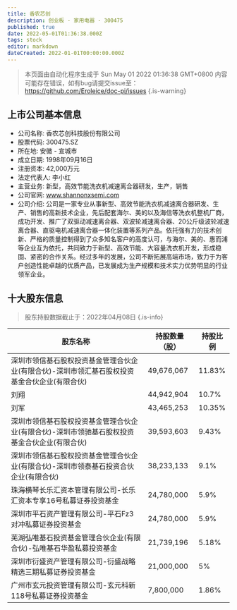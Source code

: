 ```yaml
---
title: 香农芯创
description: 创业板 - 家用电器 - 300475
published: true
date: 2022-05-01T01:36:38.000Z
tags: stock
editor: markdown
dateCreated: 2022-01-01T00:00:00.000Z
---
```


> 本页面由自动化程序生成于 Sun May 01 2022 01:36:38 GMT+0800
> 内容可能存在错误，如有bug请提交issue至：https://github.com/Eroleice/doc-pi/issues
{.is-warning}

## 上市公司基本信息
- 公司名称: 香农芯创科技股份有限公司
- 股票代码: 300475.SZ
- 所在地: 安徽 - 宣城市
- 成立日期: 1998年09月16日
- 注册资本: 42,000万元
- 法定代表人: 李小红
- 主营业务: 新型，高效节能洗衣机减速离合器研发，生产，销售
- 公司官网: www.shannonxsemi.com
- 公司介绍: 公司是一家专业从事新型、高效节能洗衣机减速离合器研发、生产、销售的高新技术企业，先后配套海尔、美的以及海信等洗衣机整机厂商，成功开发、推广了双驱动减速离合器、双波轮减速离合器、20公斤级波轮减速离合器、直驱电机减速离合器一体化装置等系列产品。依托强有力的技术创新、严格的质量控制得到了众多知名客户的高度认可，与海尔、美的、惠而浦等企业互为依托，共同致力于新型、高效节能、大容量洗衣机开发，形成稳固、紧密的合作关系。经过多年的发展，公司不断拓展高端市场，致力于为客户创造性能卓越的优质产品，已发展成为生产规模和技术实力优势明显的行业领军企业。


## 十大股东信息
> 股东持股数据截止于：2022年04月08日
{.is-info}

| 股东名称 | 持股数量（股） | 持股比例 |
| --- | --- | --- |
| 深圳市领信基石股权投资基金管理合伙企业(有限合伙)-深圳市领汇基石股权投资基金合伙企业(有限合伙) | 49,676,067 | 11.83% |
| 刘翔 | 44,942,904 | 10.7% |
| 刘军 | 43,465,253 | 10.35% |
| 深圳市领信基石股权投资基金管理合伙企业(有限合伙)-深圳市领驰基石股权投资基金合伙企业(有限合伙) | 39,593,603 | 9.43% |
| 深圳市领信基石股权投资基金管理合伙企业(有限合伙)-深圳市领泰基石投资合伙企业(有限合伙) | 38,233,133 | 9.1% |
| 珠海横琴长乐汇资本管理有限公司-长乐汇资本专享16号私募证券投资基金 | 24,780,000 | 5.9% |
| 深圳市平石资产管理有限公司-平石Fz3对冲私募证券投资基金 | 24,780,000 | 5.9% |
| 芜湖弘唯基石投资基金管理合伙企业(有限合伙)-弘唯基石华盈私募投资基金 | 21,739,196 | 5.18% |
| 深圳市衍盛资产管理有限公司-衍盛战略精选三期私募证券投资基金 | 21,000,000 | 5% |
| 广州市玄元投资管理有限公司-玄元科新118号私募证券投资基金 | 7,800,000 | 1.86% |




